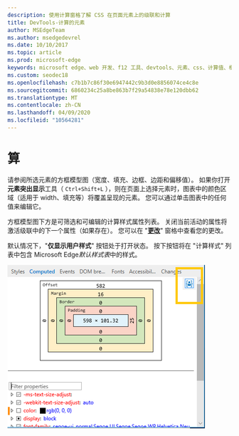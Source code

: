 ```yaml
---
description: 使用计算窗格了解 CSS 在页面元素上的级联和计算
title: DevTools-计算的元素
author: MSEdgeTeam
ms.author: msedgedevrel
ms.date: 10/10/2017
ms.topic: article
ms.prod: microsoft-edge
keywords: microsoft edge、web 开发、f12 工具、devtools、元素、css、计算值、框模型
ms.custom: seodec18
ms.openlocfilehash: c7b1b7c86f30e6947442c9b3d0e8856074ce4c8e
ms.sourcegitcommit: 6860234c25a8be863b7f29a54838e78e120dbb62
ms.translationtype: MT
ms.contentlocale: zh-CN
ms.lasthandoff: 04/09/2020
ms.locfileid: "10564281"
---
```

# 算

请参阅所选元素的方框模型图（宽度、填充、边框、边距和偏移值）。 如果你打开**元素突出显示**工具（ `Ctrl+Shift+L` ），则在页面上选择元素时，图表中的颜色区域（适用于 width、填充等）将覆盖呈现的元素。 您可以通过单击图表中的任何值来编辑它。 

方框模型图下方是可筛选和可编辑的计算样式属性列表。 关闭当前活动的属性将激活级联中的下一个属性（如果存在）。 您可以在 "[**更改**](./changes.md)" 窗格中查看您的更改。

默认情况下，"**仅显示用户样式**" 按钮处于打开状态。 按下按钮将在 "计算样式" 列表中包含 Microsoft Edge*默认样式表*中的样式。

![计算窗格](../media/elements_computed.png)